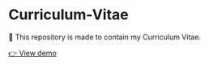 # Curriculum-Vitae
📜 This repository is made to contain my Curriculum Vitae.

[👉 View demo](https://drackass.github.io/Curriculum-Vitae/)